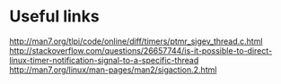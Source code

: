 Useful links
=============

http://man7.org/tlpi/code/online/diff/timers/ptmr_sigev_thread.c.html
http://stackoverflow.com/questions/26657744/is-it-possible-to-direct-linux-timer-notification-signal-to-a-specific-thread
http://man7.org/linux/man-pages/man2/sigaction.2.html
